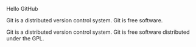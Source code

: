 Hello GitHub

Git is a distributed version control system.
Git is free software.

Git is a distributed version control system.
Git is free software distributed under the GPL.